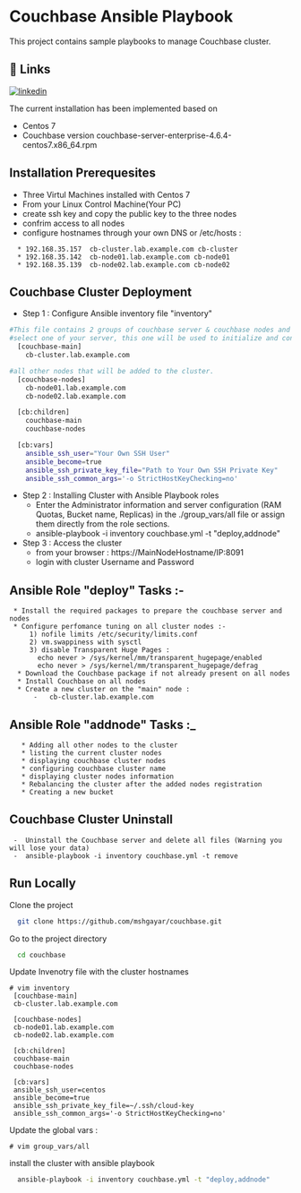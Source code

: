
# Couchbase Ansible Playbook
This project contains sample playbooks to manage Couchbase cluster.

## 🔗 Links
[![linkedin](https://img.shields.io/badge/linkedin-0A66C2?style=for-the-badge&logo=linkedin&logoColor=white)](https://www.linkedin.com//in/mosalah90/)

The current installation has been implemented based on 
  * Centos 7 
  * Couchbase version   couchbase-server-enterprise-4.6.4-centos7.x86_64.rpm

Installation Prerequesites
-
- Three Virtul Machines installed with Centos 7 
- From your Linux Control Machine(Your PC) 
- create ssh key and copy the public key to the three nodes
- confrim access to all nodes
- configure hostnames through your own DNS or /etc/hosts :
```
  * 192.168.35.157  cb-cluster.lab.example.com cb-cluster
  * 192.168.35.142  cb-node01.lab.example.com cb-node01
  * 192.168.35.139  cb-node02.lab.example.com cb-node02   
```


 


## Couchbase Cluster Deployment

   *   Step 1 : Configure Ansible inventory file "inventory"

```bash
#This file contains 2 groups of couchbase server & couchbase nodes and ssh access variables
#select one of your server, this one will be used to initialize and configure the cluster
  [couchbase-main]
    cb-cluster.lab.example.com

#all other nodes that will be added to the cluster.
  [couchbase-nodes]
    cb-node01.lab.example.com
    cb-node02.lab.example.com

  [cb:children] 
    couchbase-main
    couchbase-nodes

  [cb:vars]
    ansible_ssh_user="Your Own SSH User"
    ansible_become=true
    ansible_ssh_private_key_file="Path to Your Own SSH Private Key"
    ansible_ssh_common_args='-o StrictHostKeyChecking=no'
```

*    Step 2 : Installing Cluster with Ansible Playbook roles
        - Enter the Administrator information and server configuration (RAM Quotas, Bucket name, Replicas) 
          in the ./group_vars/all file or assign them directly from the role sections.
        - ansible-playbook -i inventory  couchbase.yml -t "deploy,addnode"
*    Step 3 : Access the cluster 
        - from your browser : https://MainNodeHostname/IP:8091
        - login with cluster Username and Password


Ansible Role "deploy" Tasks :-
  -
     * Install the required packages to prepare the couchbase server and nodes
     * Configure perfomance tuning on all cluster nodes :-
         1) nofile limits /etc/security/limits.conf
         2) vm.swappiness with sysctl
         3) disable Transparent Huge Pages :
           echo never > /sys/kernel/mm/transparent_hugepage/enabled
           echo never > /sys/kernel/mm/transparent_hugepage/defrag
      * Download the Couchbase package if not already present on all nodes
      * Install Couchbase on all nodes
      * Create a new cluster on the "main" node :
          -   cb-cluster.lab.example.com

Ansible Role "addnode" Tasks :_ 
   -
       * Adding all other nodes to the cluster
       * listing the current cluster nodes
       * displaying couchbase cluster nodes
       * configuring couchbase cluster name
       * displaying cluster nodes information
       * Rebalancing the cluster after the added nodes registration
       * Creating a new bucket 


Couchbase Cluster Uninstall
-
     -  Uninstall the Couchbase server and delete all files (Warning you will lose your data)
     -  ansible-playbook -i inventory couchbase.yml -t remove

## Run Locally

Clone the project

```bash
  git clone https://github.com/mshgayar/couchbase.git
```

Go to the project directory

```bash
  cd couchbase
```

Update Invenotry file with the cluster hostnames
```
# vim inventory
 [couchbase-main]
 cb-cluster.lab.example.com

 [couchbase-nodes]
 cb-node01.lab.example.com
 cb-node02.lab.example.com

 [cb:children]
 couchbase-main
 couchbase-nodes

 [cb:vars]
 ansible_ssh_user=centos
 ansible_become=true
 ansible_ssh_private_key_file=~/.ssh/cloud-key
 ansible_ssh_common_args='-o StrictHostKeyChecking=no'
```

Update the global vars : 
```
# vim group_vars/all
```

install the cluster with ansible playbook

```bash
  ansible-playbook -i inventory couchbase.yml -t "deploy,addnode"
```
